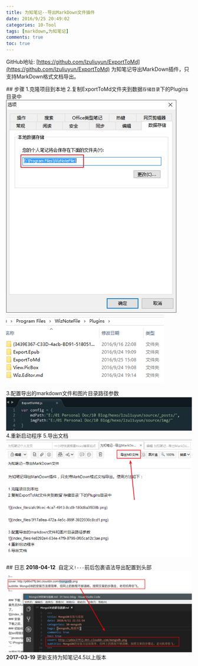 ```yaml
---
title: 为知笔记--导出MarkDown文件插件
date: 2016/9/25 20:49:02
categories: 10-Tool
tags: [markdown,为知笔记]
comments: true
toc: true
---
```

GitHub地址: [https://github.com/lzuliuyun/ExportToMd](https://github.com/lzuliuyun/ExportToMd)
为知笔记导出MarkDown插件，只支持MarkDown格式文档导出。

## 步骤
1.克隆项目到本地
2.复制ExportToMd文件夹到数据`存储目录`下的Plugins目录中
![](/images/afc9fcec-4ca7-4913-8cd9-180d8a3f838b.png)
![](/images/3f17a9ea-472a-4e5c-899f-3922030c8cd1.png)

3.配置导出的markdown文件和图片目录路径参数
![](/images/4e8292e4-634e-47f9-8799-6f65ca12c3ae.png)
4.重新启动程序
5.导出文档
![](/images/936218e6-be30-4371-82f9-5d614e07785d.png)

## 日志
**2018-04-12**  自定义`!---`前后包裹语法导出配置到头部
![](/images/3a0f2c85-fda0-449b-80cb-8773cc5baf65.png)
**2017-03-19** 更新支持为知笔记4.5以上版本